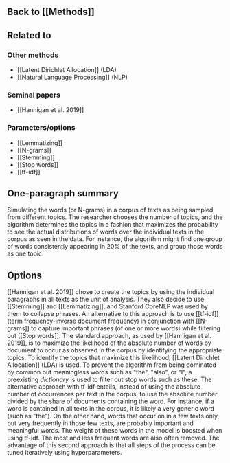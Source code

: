 Back to [[Methods]]
---

## Related to

### Other methods
* [[Latent Dirichlet Allocation]] (LDA)
* [[Natural Language Processing]] (NLP)

### Seminal papers
* [[Hannigan et al. 2019]]

### Parameters/options
* [[Lemmatizing]]
* [[N-grams]]
* [[Stemming]]
* [[Stop words]]
* [[tf-idf]]

## One-paragraph summary
Simulating the words (or N-grams) in a corpus of texts as being sampled from different topics. The researcher chooses the number of topics, and the algorithm determines the topics in a fashion that maximizes the probability to see the actual distributions of words over the individual texts in the corpus as seen in the data. For instance, the algorithm might find one group of words consistently appearing in 20% of the texts, and group those words as one topic.

## Options
[[Hannigan et al. 2019]] chose to create the topics by using the individual paragraphs in all texts as the unit of analysis. They also decide to use [[Stemming]] and [[Lemmatizing]], and Stanford CoreNLP was used by them to collapse phrases. An alternative to this approach is to use [[tf-idf]] (term frequency-inverse document frequency) in conjunction with [[N-grams]] to capture important phrases (of one or more words) while filtering out [[Stop words]]. The standard approach, as used by [[Hannigan et al. 2019]], is to maximize the likelihood of the absolute number of words by document to occur as observed in the corpus by identifying the appropriate topics. To identify the topics that maximize this likelihood, [[Latent Dirichlet Allocation]] (LDA) is used. To prevent the algorithm from being dominated by common but meaningless words such as "the", "also", or "I", a preexisting *dictionary* is used to filter out stop words such as these. The alternative approach with tf-idf entails, instead of using the absolute number of occurrences per text in the corpus, to use the absolute number divided by the share of documents containing the word. For instance, if a word is contained in all texts in the corpus, it is likely a very generic word (such as "the"). On the other hand, words that occur on in a few texts only, but very frequently in those few texts, are probably important and meaningful words. The weight of these words in the model is boosted when using tf-idf. The most and less frequent words are also often removed. The advantage of this second approach is that all steps of the process can be tuned iteratively using hyperparameters.